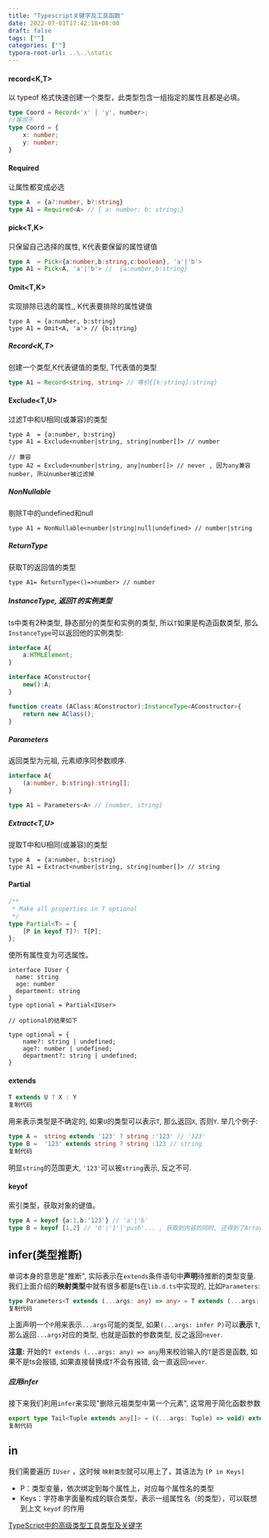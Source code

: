 ```yaml
---
title: "Typescript关键字及工具函数"
date: 2022-07-01T17:42:18+08:00
draft: false
tags: [""]
categories: [""]
typora-root-url: ..\..\static
---
```


#### record<K,T>

以 typeof 格式快速创建一个类型，此类型包含一组指定的属性且都是必填。

```TypeScript
type Coord = Record<'x' | 'y', number>;
//等同于
type Coord = {
	x: number; 
	y: number;
}
```

#### Required

让属性都变成必选

```TypeScript
type A  = {a?:number, b?:string}
type A1 = Required<A> // { a: number; b: string;}
```

#### pick<T,K>

只保留自己选择的属性, K代表要保留的属性键值

```TypeScript
type A  = Pick<{a:number,b:string,c:boolean}, 'a'|'b'>
type A1 = Pick<A, 'a'|'b'> //  {a:number,b:string}
```

#### Omit<T,K>

实现排除已选的属性,, K代表要排除的属性键值

```
type A  = {a:number, b:string}
type A1 = Omit<A, 'a'> // {b:string}
```

##### **Record<K,T>**

创建一个类型,K代表键值的类型, T代表值的类型

```TypeScript
type A1 = Record<string, string> // 等价{[k:string]:string}
```

#### Exclude<T,U>

过滤T中和U相同(或兼容)的类型

```
type A  = {a:number, b:string}
type A1 = Exclude<number|string, string|number[]> // number

// 兼容
type A2 = Exclude<number|string, any|number[]> // never , 因为any兼容number, 所以number被过滤掉
```

##### **NonNullable**

剔除T中的undefined和null

```
type A1 = NonNullable<number|string|null|undefined> // number|string
```

##### **ReturnType**

获取T的返回值的类型

```
type A1= ReturnType<()=>number> // number
```

##### **InstanceType, 返回T的实例类型**

ts中类有2种类型, 静态部分的类型和实例的类型, 所以`T`如果是构造函数类型, 那么`InstanceType`可以返回他的实例类型:

```TypeScript
interface A{
    a:HTMLElement;
}

interface AConstructor{
    new():A;
}

function create (AClass:AConstructor):InstanceType<AConstructor>{
    return new AClass();
}
```

##### **Parameters**

返回类型为元祖, 元素顺序同参数顺序.

```TypeScript
interface A{
    (a:number, b:string):string[];
}

type A1 = Parameters<A> // [number, string]
```

##### **Extract<T,U>**

提取T中和U相同(或兼容)的类型

```
type A  = {a:number, b:string}
type A1 = Extract<number|string, string|number[]> // string
```

#### Partial

```TypeScript
/**
 * Make all properties in T optional
 */
type Partial<T> = {
    [P in keyof T]?: T[P];
};
```

使所有属性变为可选属性。

```
interface IUser {
  name: string
  age: number
  department: string
}
type optional = Partial<IUser>

// optional的结果如下

type optional = {
    name?: string | undefined;
    age?: number | undefined;
    department?: string | undefined;
}
```

#### extends

```TypeScript
T extends U ? X : Y
复制代码
```

用来表示类型是不确定的, 如果`U`的类型可以表示`T`, 那么返回`X`, 否则`Y`. 举几个例子:

```TypeScript
type A =  string extends '123' ? string :'123' // '123'
type B =  '123' extends string ? string :123 // string
复制代码
```

明显`string`的范围更大, `'123'`可以被`string`表示, 反之不可.

#### keyof

索引类型，获取对象的键值。

```TypeScript
type A = keyof {a:1,b:'123'} // 'a'|'b'
type B = keyof [1,2] // '0'|'1'|'push'... , 获取到内容的同时, 还得到了Array原型上的方法和属性(实战中暂时没遇到这种需求, 了解即可)
```

## infer(类型推断)

单词本身的意思是"推断", 实际表示在`extends`条件语句中**声明**待推断的类型变量. 我们上面介绍的**映射类型**中就有很多都是ts在`lib.d.ts`中实现的, 比如`Parameters`:

```TypeScript
type Parameters<T extends (...args: any) => any> = T extends (...args: infer P) => any ? P : never;
复制代码
```

上面声明一个`P`用来表示`...args`可能的类型, 如果`(...args: infer P)`可以**表示** `T`, 那么返回`...args`对应的类型, 也就是函数的参数类型, 反之返回`never`.

**注意:** 开始的`T extends (...args: any) => any`用来校验输入的`T`是否是函数, 如果不是ts会报错, 如果直接替换成`T`不会有报错, 会一直返回`never`.

##### **应用infer**

接下来我们利用`infer`来实现"删除元祖类型中第一个元素", 这常用于简化函数参数

```TypeScript
export type Tail<Tuple extends any[]> = ((...args: Tuple) => void) extends ((a: any, ...args: infer T) => void) ? T : never;
复制代码
```

## in

我们需要遍历 `IUser` ，这时候 `映射类型`就可以用上了，其语法为 `[P in Keys]`

- P：类型变量，依次绑定到每个属性上，对应每个属性名的类型
- Keys：字符串字面量构成的联合类型，表示一组属性名（的类型），可以联想到上文 `keyof` 的作用

[TypeScript中的高级类型工具类型及关键字](https://juejin.cn/post/6900712964299423758#heading-9)
